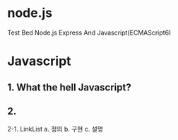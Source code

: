 # node.js
Test Bed Node.js Express And Javascript(ECMAScript6)

# Javascript
## 1. What the hell Javascript?
## 2. 
  2-1. LinkList
    a. 정의
    b. 구현
    c. 설명
